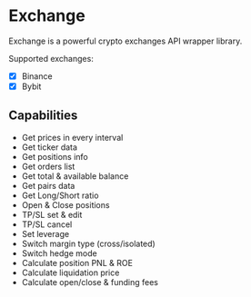 # Exchange
 
Exchange is a powerful crypto exchanges API wrapper library.

Supported exchanges:

- [x] Binance
- [x] Bybit

## Capabilities

- Get prices in every interval
- Get ticker data
- Get positions info
- Get orders list
- Get total & available balance
- Get pairs data
- Get Long/Short ratio
- Open & Close positions
- TP/SL set & edit
- TP/SL cancel
- Set leverage
- Switch margin type (cross/isolated)
- Switch hedge mode
- Calculate position PNL & ROE
- Calculate liquidation price
- Calculate open/close & funding fees
